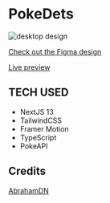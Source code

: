 # PokeDets

![desktop design](https://i.imgur.com/WlBETLV.png)

[Check out the Figma design](https://www.figma.com/file/8jcZoBamPTwfHtcsW41j0e/Untitled?node-id=0%3A1&t=707IEm22gQ8Jg7K4-1)

[Live preview](https://pokedets.vercel.app/)

## TECH USED

- NextJS 13
- TailwindCSS
- Framer Motion
- TypeScript
- PokeAPI

## Credits

[AbrahamDN](https://github.com/abrahamdn)
